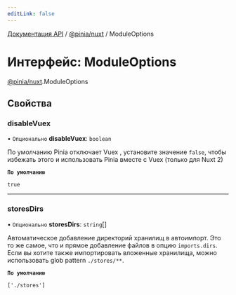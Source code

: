 ```yaml
---
editLink: false
---
```


[Документация API](../index.md) / [@pinia/nuxt](../modules/pinia_nuxt.md) / ModuleOptions

# Интерфейс: ModuleOptions

[@pinia/nuxt](../modules/pinia_nuxt.md).ModuleOptions

## Свойства

### disableVuex

• `Опционально` **disableVuex**: `boolean`

По умолчанию Pinia отключает Vuex , установите значение `false`,
чтобы избежать этого и использовать Pinia вместе с Vuex (только для Nuxt 2)

**`По умолчанию`**

`true`

___

### storesDirs

• `Опционально` **storesDirs**: `string`[]

Автоматическое добавление директорий хранилищ в автоимпорт. Это то же самое,
что и прямое добавление файлов в опцию `imports.dirs`. Если вы хотите также
импортировать вложенные хранилища, можно использовать glob pattern `./stores/**`.

**`По умолчанию`**

`['./stores']`
